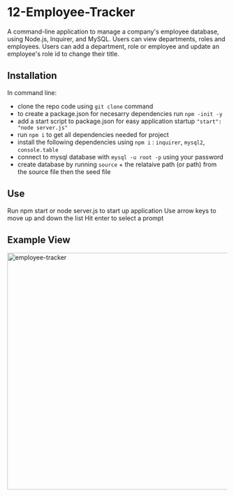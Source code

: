 # 12-Employee-Tracker
A command-line application to manage a company's employee database, using Node.js, Inquirer, and MySQL.
Users can view departments, roles and employees.
Users can add a department, role or employee and update an employee's role id to change their title.

## Installation
In command line:

- clone the repo code using `git clone` command
- to create a package.json for necesarry dependencies run `npm -init -y` 
- add a start script to package.json for easy application startup `"start": "node server.js"`
- run `npm i` to get all dependencies needed for project
- install the following dependencies using `npm i` : `inquirer`, `mysql2`, `console.table`
- connect to mysql database with `mysql -u root -p` using your password
- create database by running `source` + the relataive path (or path) from the source file then the seed file

## Use
Run npm start or node server.js to start up application
Use arrow keys to move up and down the list
Hit enter to select a prompt

## Example View
<img width="542" alt="employee-tracker" src="https://user-images.githubusercontent.com/110942241/226195556-1fd37bf7-6adb-4853-ae9e-246b38f24e78.png">

